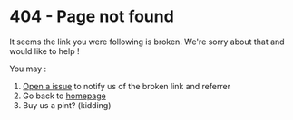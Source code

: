 # 404 - Page not found

It seems the link you were following is broken. We're sorry about that and would like to help !

You may :

1. [Open a issue](https://github.com/Travel-my-way/api/issues/new) to notify us of the broken link and referrer
2. Go back to [homepage](/)
3. Buy us a pint? (kidding)
